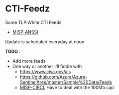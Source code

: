 # CTI-Feedz
Some TLP:White CTI Feeds
- [MISP-ANSSI](https://misp.cert.ssi.gouv.fr/feed-misp/)


Update is scheduled everyday at noon


__TODO__ :
- Add more feeds
- One way or another I'll fiddle with 
  - https://www.cisa.gov/ais
  - https://github.com/Azure/Azure-Sentinel/tree/master/Sample%20Data/Feeds
  - [MISP-CIRCL](https://www.circl.lu/doc/misp/feed-osint/) Have to deal with the 100Mb cap

